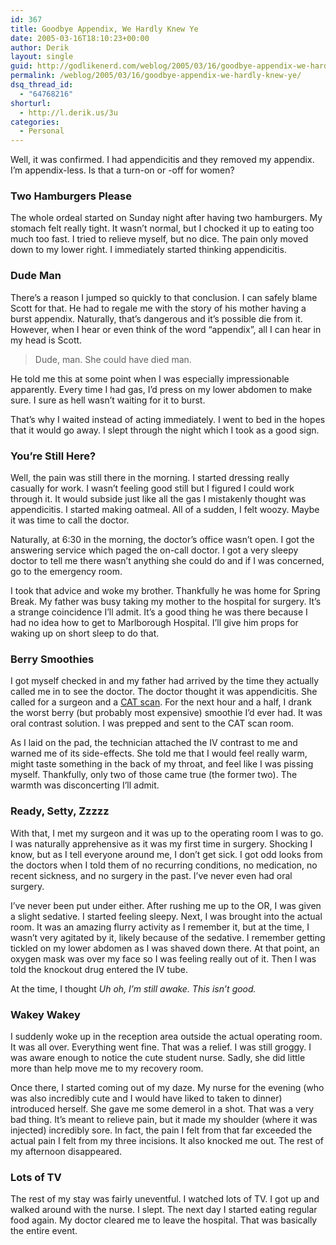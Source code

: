 ```yaml
---
id: 367
title: Goodbye Appendix, We Hardly Knew Ye
date: 2005-03-16T18:10:23+00:00
author: Derik
layout: single
guid: http://godlikenerd.com/weblog/2005/03/16/goodbye-appendix-we-hardly-knew-ye/
permalink: /weblog/2005/03/16/goodbye-appendix-we-hardly-knew-ye/
dsq_thread_id:
  - "64768216"
shorturl:
  - http://l.derik.us/3u
categories:
  - Personal
---
```

Well, it was confirmed. I had appendicitis and they removed my appendix. I&#8217;m appendix-less. Is that a turn-on or -off for women? <!--more-->

### Two Hamburgers Please

The whole ordeal started on Sunday night after having two hamburgers. My stomach felt really tight. It wasn&#8217;t normal, but I chocked it up to eating too much too fast. I tried to relieve myself, but no dice. The pain only moved down to my lower right. I immediately started thinking appendicitis.

### Dude Man

There&#8217;s a reason I jumped so quickly to that conclusion. I can safely blame Scott for that. He had to regale me with the story of his mother having a burst appendix. Naturally, that&#8217;s dangerous and it&#8217;s possible die from it. However, when I hear or even think of the word &#8220;appendix&#8221;, all I can hear in my head is Scott.

> Dude, man. She could have died man.

He told me this at some point when I was especially impressionable apparently. Every time I had gas, I&#8217;d press on my lower abdomen to make sure. I sure as hell wasn&#8217;t waiting for it to burst.

That&#8217;s why I waited instead of acting immediately. I went to bed in the hopes that it would go away. I slept through the night which I took as a good sign.

### You&#8217;re Still Here?

Well, the pain was still there in the morning. I started dressing really casually for work. I wasn&#8217;t feeling good still but I figured I could work through it. It would subside just like all the gas I mistakenly thought was appendicitis. I started making oatmeal. All of a sudden, I felt woozy. Maybe it was time to call the doctor.

Naturally, at 6:30 in the morning, the doctor&#8217;s office wasn&#8217;t open. I got the answering service which paged the on-call doctor. I got a very sleepy doctor to tell me there wasn&#8217;t anything she could do and if I was concerned, go to the emergency room.

I took that advice and woke my brother. Thankfully he was home for Spring Break. My father was busy taking my mother to the hospital for surgery. It&#8217;s a strange coincidence I&#8217;ll admit. It&#8217;s a good thing he was there because I had no idea how to get to Marlborough Hospital. I&#8217;ll give him props for waking up on short sleep to do that.

### Berry Smoothies

I got myself checked in and my father had arrived by the time they actually called me in to see the doctor. The doctor thought it was appendicitis. She called for a surgeon and a [CAT scan](http://science.howstuffworks.com/cat-scan.htm). For the next hour and a half, I drank the worst berry (but probably most expensive) smoothie I&#8217;d ever had. It was oral contrast solution. I was prepped and sent to the CAT scan room.

As I laid on the pad, the technician attached the IV contrast to me and warned me of its side-effects. She told me that I would feel really warm, might taste something in the back of my throat, and feel like I was pissing myself. Thankfully, only two of those came true (the former two). The warmth was disconcerting I&#8217;ll admit.

### Ready, Setty, Zzzzz

With that, I met my surgeon and it was up to the operating room I was to go. I was naturally apprehensive as it was my first time in surgery. Shocking I know, but as I tell everyone around me, I don&#8217;t get sick. I got odd looks from the doctors when I told them of no recurring conditions, no medication, no recent sickness, and no surgery in the past. I&#8217;ve never even had oral surgery.

I&#8217;ve never been put under either. After rushing me up to the OR, I was given a slight sedative. I started feeling sleepy. Next, I was brought into the actual room. It was an amazing flurry activity as I remember it, but at the time, I wasn&#8217;t very agitated by it, likely because of the sedative. I remember getting tickled on my lower abdomen as I was shaved down there. At that point, an oxygen mask was over my face so I was feeling really out of it. Then I was told the knockout drug entered the IV tube.

At the time, I thought _Uh oh, I&#8217;m still awake. This isn&#8217;t good._

### Wakey Wakey

I suddenly woke up in the reception area outside the actual operating room. It was all over. Everything went fine. That was a relief. I was still groggy. I was aware enough to notice the cute student nurse. Sadly, she did little more than help move me to my recovery room.

Once there, I started coming out of my daze. My nurse for the evening (who was also incredibly cute and I would have liked to taken to dinner) introduced herself. She gave me some demerol in a shot. That was a very bad thing. It&#8217;s meant to relieve pain, but it made my shoulder (where it was injected) incredibly sore. In fact, the pain I felt from that far exceeded the actual pain I felt from my three incisions. It also knocked me out. The rest of my afternoon disappeared.

### Lots of TV

The rest of my stay was fairly uneventful. I watched lots of TV. I got up and walked around with the nurse. I slept. The next day I started eating regular food again. My doctor cleared me to leave the hospital. That was basically the entire event.